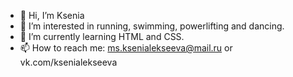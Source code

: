 - 👋 Hi, I’m Ksenia
- 👀 I’m interested in running, swimming, powerlifting and dancing.
- 🌱 I’m currently learning HTML and CSS.
- 📫 How to reach me: ms.ksenialekseeva@mail.ru or vk.com/ksenialekseeva

<!---
ksenialekseeva/ksenialekseeva is a ✨ special ✨ repository because its `README.md` (this file) appears on your GitHub profile.
You can click the Preview link to take a look at your changes.
--->

